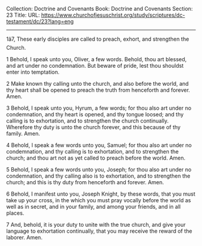 Collection: Doctrine and Covenants
Book: Doctrine and Covenants
Section: 23
Title: 
URL: https://www.churchofjesuschrist.org/study/scriptures/dc-testament/dc/23?lang=eng

---

1â7, These early disciples are called to preach, exhort, and strengthen the Church.

1 Behold, I speak unto you, Oliver, a few words. Behold, thou art blessed, and art under no condemnation. But beware of pride, lest thou shouldst enter into temptation.

2 Make known thy calling unto the church, and also before the world, and thy heart shall be opened to preach the truth from henceforth and forever. Amen.

3 Behold, I speak unto you, Hyrum, a few words; for thou also art under no condemnation, and thy heart is opened, and thy tongue loosed; and thy calling is to exhortation, and to strengthen the church continually. Wherefore thy duty is unto the church forever, and this because of thy family. Amen.

4 Behold, I speak a few words unto you, Samuel; for thou also art under no condemnation, and thy calling is to exhortation, and to strengthen the church; and thou art not as yet called to preach before the world. Amen.

5 Behold, I speak a few words unto you, Joseph; for thou also art under no condemnation, and thy calling also is to exhortation, and to strengthen the church; and this is thy duty from henceforth and forever. Amen.

6 Behold, I manifest unto you, Joseph Knight, by these words, that you must take up your cross, in the which you must pray vocally before the world as well as in secret, and in your family, and among your friends, and in all places.

7 And, behold, it is your duty to unite with the true church, and give your language to exhortation continually, that you may receive the reward of the laborer. Amen.
